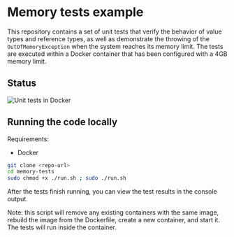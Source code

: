 # Memory tests example
This repository contains a set of unit tests that verify the behavior of value types and reference types, as well as demonstrate the throwing of the `OutOfMemoryException` when the system reaches its memory limit.
The tests are executed within a Docker container that has been configured with a 4GB memory limit.

## Status
![Unit tests in Docker](https://github.com/nogov/memory-tests-lab/actions/workflows/docker-tests.yml/badge.svg)

## Running the code locally

Requirements:
- Docker

```bash
git clone <repo-url>
cd memory-tests
sudo chmod +x ./run.sh ; sudo ./run.sh
```

After the tests finish running, you can view the test results in the console output.

Note: this script will remove any existing containers with the same image, rebuild the image from the Dockerfile, create a new container, and start it. The tests will run inside the container.
